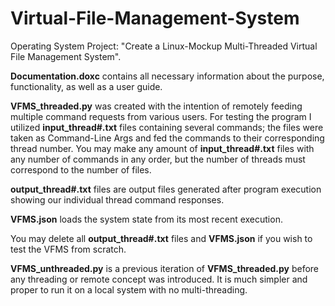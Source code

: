 # Virtual-File-Management-System
Operating System Project: "Create a Linux-Mockup Multi-Threaded Virtual File Management System". 

**Documentation.doxc** contains all necessary information about the purpose, functionality, as well as a user guide.

**VFMS_threaded.py** was created with the intention of remotely feeding multiple command requests from various users. For testing the program I utilized **input_thread#.txt** files containing several commands; the files were taken as Command-Line Args and fed the commands to their corresponding thread number. You may make any amount of **input_thread#.txt** files with any number of commands in any order, but the number of threads must correspond to the number of files.

**output_thread#.txt** files are output files generated after program execution showing our individual thread command responses.

**VFMS.json** loads the system state from its most recent execution. 

You may delete all **output_thread#.txt** files and **VFMS.json** if you wish to test the VFMS from scratch.

**VFMS_unthreaded.py** is a previous iteration of **VFMS_threaded.py** before any threading or remote concept was introduced. It is much simpler and proper to run it on a local system with no multi-threading.
